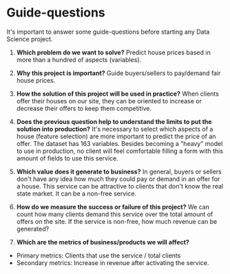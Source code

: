 # Guide-questions

It's important to answer some guide-questions before starting any Data Science project.

1. **Which problem do we want to solve?** Predict house prices based in more than a hundred of aspects (variables).

2. **Why this project is important?** Guide buyers/sellers to pay/demand fair house prices.

3. **How the solution of this project will be used in practice?** When clients offer their houses on our site, they can be oriented to increase or decrease their offers to keep them competitive.  

4. **Does the previous question help to understand the limits to put the solution into production?** It's necessary to select which aspects of a house (feature selection) are more important to predict the price of an offer. The dataset has 163 variables. Besides becoming a "heavy" model to use in production, no client will feel comfortable filling a form with this amount of fields to use this service.

5. **Which value does it generate to business?** In general, buyers or sellers don't have any idea how much they could pay or demand in an offer for a house. This service can be attractive to clients that don't know the real state market. It can be a non-free service.

6. **How do we measure the success or failure of this project?** We can count how many clients demand this service over the total amount of offers on the site. If the service is non-free, how much revenue can be generated? 

7. **Which are the metrics of business/products we will affect?**
 - Primary metrics: Clients that use the service / total clients
 - Secondary metrics: Increase in revenue after activating the service.
